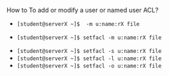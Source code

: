 
How to To add or modify a user or named user ACL?
* `[student@serverX ~]$  -m u:name:rX file`
+ `[student@serverX ~]$ setfacl -m u:name:rX file`
* `[student@serverX ~]$ setfacl -s u:name:rX file`
* `[student@serverX ~]$ setfacl -l u:name:rX file	`
* `[student@serverX ~]$ setfacl -o u:name:rX file`
